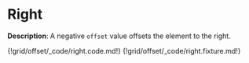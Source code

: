 # Right

__Description__: A negative `offset` value offsets the element to the right.

{!grid/offset/_code/right.code.md!}
{!grid/offset/_code/right.fixture.md!}

<div class="cf"></div>
<div class="end"></div>


